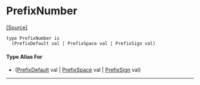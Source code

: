 # PrefixNumber
<span class="source-link">[[Source]](src/format/prefix_spec.md#L-0-8)</span>
```pony
type PrefixNumber is
  (PrefixDefault val | PrefixSpace val | PrefixSign val)
```

#### Type Alias For

* ([PrefixDefault](format-PrefixDefault.md) val | [PrefixSpace](format-PrefixSpace.md) val | [PrefixSign](format-PrefixSign.md) val)

---

